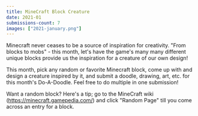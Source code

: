 ```yaml
---
title: MineCraft Block Creature
date: 2021-01
submissions-count: 7
images: ["2021-january.png"]
---
```

Minecraft never ceases to be a source of inspiration for creativity. "From blocks to mobs" - this month, let's have the game's many many different unique blocks provide us the inspiration for a creature of our own design!

This month, pick any random or favorite Minecraft block, come up with and design a creature inspired by it, and submit a doodle, drawing, art, etc. for this month's Do-A-Doodle. Feel free to do multiple in one submission!

Want a random block? Here's a tip; go to the MineCraft wiki (https://minecraft.gamepedia.com/) and click "Random Page" till you come across an entry for a block.

